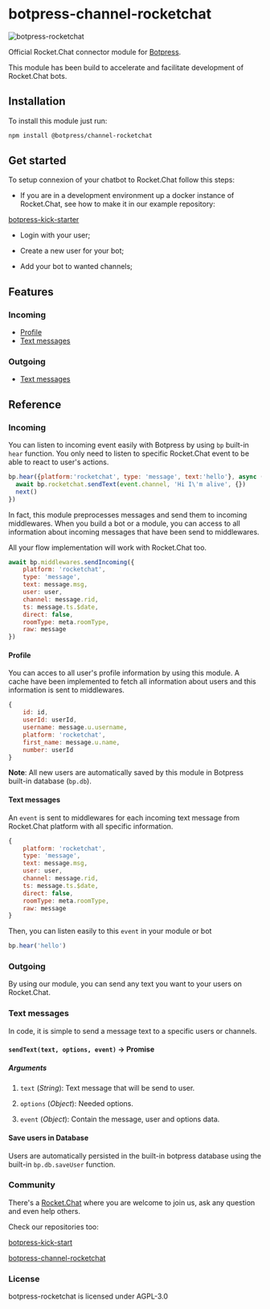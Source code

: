 # botpress-channel-rocketchat

![botpress-rocketchat](https://github.com/RocketChat/botpress-channel-rocketchat/wiki/images/botpress.gif)

Official Rocket.Chat connector module for [Botpress](http://github.com/botpress/botpress).

This module has been build to accelerate and facilitate development of Rocket.Chat bots.

## Installation

To install this module just run:

```sh
npm install @botpress/channel-rocketchat
```

## Get started

To setup connexion of your chatbot to Rocket.Chat follow this steps:

* If you are in a development environment up a docker instance of Rocket.Chat,
see how to make it in our example repository:

[botpress-kick-starter](https://github.com/RocketChat/botpress-kick-starter)

* Login with your user;

* Create a new user for your bot;

* Add your bot to wanted channels;

## Features

### Incoming

* [Profile](#profile)
* [Text messages](#text-messages)

### Outgoing

* [Text messages](#text-messages-1)

## Reference

### Incoming

You can listen to incoming event easily with Botpress by using `bp` built-in `hear` function. You only need to listen to specific Rocket.Chat event to be able to react to user's actions.

```js
bp.hear({platform:'rocketchat', type: 'message', text:'hello'}, async (event, next) => {
  await bp.rocketchat.sendText(event.channel, 'Hi I\'m alive', {})
  next()
})
```

In fact, this module preprocesses messages and send them to incoming middlewares. When you build a bot or a module, you can access to all information about incoming messages that have been send to  middlewares.

All your flow implementation will work with Rocket.Chat too.

```js
await bp.middlewares.sendIncoming({
    platform: 'rocketchat',
    type: 'message',
    text: message.msg,
    user: user,
    channel: message.rid,
    ts: message.ts.$date,
    direct: false,
    roomType: meta.roomType,
    raw: message
})
```

#### Profile

You can acces to all user's profile information by using this module. A cache have been implemented to fetch all information about users and this information is sent to middlewares.

```js
{
    id: id,
    userId: userId,
    username: message.u.username,
    platform: 'rocketchat',
    first_name: message.u.name,
    number: userId
}
```

**Note**: All new users are automatically saved by this module in Botpress built-in database (`bp.db`).

#### Text messages

An `event` is sent to middlewares for each incoming text message from Rocket.Chat platform with all specific information.

```js
{
    platform: 'rocketchat',
    type: 'message',
    text: message.msg,
    user: user,
    channel: message.rid,
    ts: message.ts.$date,
    direct: false,
    roomType: meta.roomType,
    raw: message
}
```

Then, you can listen easily to this `event` in your module or bot

```js
bp.hear('hello')
```

### Outgoing

By using our module, you can send any text you want to your users on Rocket.Chat.

### Text messages

In code, it is simple to send a message text to a specific users or channels.

#### `sendText(text, options, event)` -> Promise

##### Arguments

1. ` text ` (_String_): Text message that will be send to user.

2. ` options ` (_Object_): Needed options.

3. ` event ` (_Object_): Contain the message, user and options data.

#### Save users in Database

Users are automatically persisted in the built-in botpress database using the built-in `bp.db.saveUser` function.

### Community

There's a [Rocket.Chat](https://slack.botpress.io) where you are welcome to join us, ask any question and even help others.

Check our repositories too:

[botpress-kick-start](https://github.com/RocketChat/botpress-kick-starter)

[botpress-channel-rocketchat](https://github.com/RocketChat/botpress-channel-rocketchat)

### License

botpress-rocketchat is licensed under AGPL-3.0
